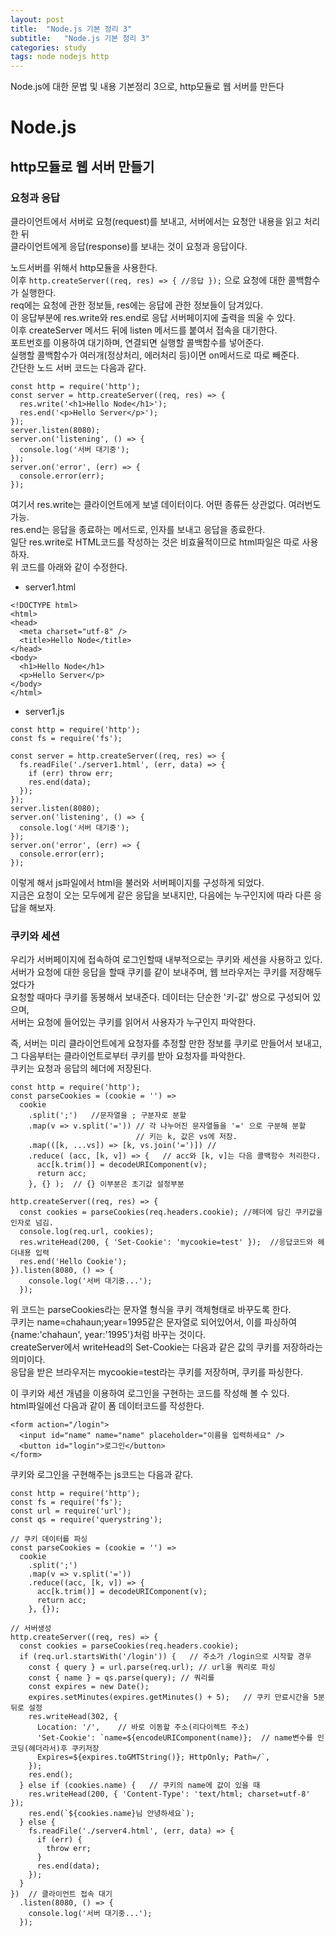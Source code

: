```yaml
---
layout: post
title:  "Node.js 기본 정리 3"
subtitle:   "Node.js 기본 정리 3"
categories: study
tags: node nodejs http
---
```


Node.js에 대한 문법 및 내용 기본정리 3으로, http모듈로 웹 서버를 만든다

# Node.js

## http모듈로 웹 서버 만들기

### 요청과 응답

클라이언트에서 서버로 요청(request)를 보내고, 서버에서는 요청안 내용을 읽고 처리한 뒤  
클라이언트에게 응답(response)를 보내는 것이 요청과 응답이다.  

노드서버를 위해서 http모듈을 사용한다.  
이후 `http.createServer((req, res) => { //응답 });` 으로 요청에 대한 콜백함수가 실행한다.  
req에는 요청에 관한 정보들, res에는 응답에 관한 정보들이 담겨있다.  
이 응답부분에 res.write와 res.end로 응답 서버페이지에 출력을 띄울 수 있다.  
이후 createServer 메서드 뒤에 listen 메서드를 붙여서 접속을 대기한다.  
포트번호를 이용하여 대기하며, 연결되면 실행할 콜백함수를 넣어준다.  
실행할 콜백함수가 여러개(정상처리, 에러처리 등)이면 on메서드로 따로 빼준다.  
간단한 노드 서버 코드는 다음과 같다.  

~~~
const http = require('http');
const server = http.createServer((req, res) => {
  res.write('<h1>Hello Node</h1>');
  res.end('<p>Hello Server</p>');
});
server.listen(8080);
server.on('listening', () => {
  console.log('서버 대기중');
});
server.on('error', (err) => {
  console.error(err);
});
~~~

여기서 res.write는 클라이언트에게 보낼 데이터이다. 어떤 종류든 상관없다. 여러번도 가능.  
res.end는 응답을 종료하는 메서드로, 인자를 보내고 응답을 종료한다.  
일단 res.write로 HTML코드를 작성하는 것은 비효율적이므로 html파일은 따로 사용하자.  
위 코드를 아래와 같이 수정한다.  

* server1.html   

~~~
<!DOCTYPE html>
<html>
<head>
  <meta charset="utf-8" />
  <title>Hello Node</title>
</head>
<body>
  <h1>Hello Node</h1>
  <p>Hello Server</p>
</body>
</html>
~~~

* server1.js  

~~~
const http = require('http');
const fs = require('fs');

const server = http.createServer((req, res) => {
  fs.readFile('./server1.html', (err, data) => {
    if (err) throw err;
    res.end(data);
  });
});
server.listen(8080);
server.on('listening', () => {
  console.log('서버 대기중');
});
server.on('error', (err) => {
  console.error(err);
});
~~~

이렇게 해서 js파일에서 html을 불러와 서버페이지를 구성하게 되었다.  
지금은 요청이 오는 모두에게 같은 응답을 보내지만, 다음에는 누구인지에 따라 다른 응답을 해보자.  

### 쿠키와 세션

우리가 서버페이지에 접속하여 로그인할때 내부적으로는 쿠키와 세션을 사용하고 있다.  
서버가 요청에 대한 응답을 할때 쿠키를 같이 보내주며, 웹 브라우저는 쿠키를 저장해두었다가  
요청할 때마다 쿠키를 동봉해서 보내준다. 데이터는 단순한 '키-값' 쌍으로 구성되어 있으며,  
서버는 요청에 들어있는 쿠키를 읽어서 사용자가 누구인지 파악한다.  

즉, 서버는 미리 클라이언트에게 요청자를 추정할 만한 정보를 쿠키로 만들어서 보내고,  
그 다음부터는 클라이언트로부터 쿠키를 받아 요청자를 파악한다.  
쿠키는 요청과 응답의 헤더에 저장된다.  

~~~
const http = require('http');
const parseCookies = (cookie = '') =>
  cookie
    .split(';')   //문자열을 ; 구분자로 분할
    .map(v => v.split('=')) // 각 나누어진 문자열들을 '=' 으로 구분해 분할
                            // 키는 k, 값은 vs에 저장. 
    .map(([k, ...vs]) => [k, vs.join('=')]) //
    .reduce( (acc, [k, v]) => {   // acc와 [k, v]는 다음 콜백함수 처리한다.
      acc[k.trim()] = decodeURIComponent(v);
      return acc;
    }, {} );  // {} 이부분은 초기값 설정부분
    
http.createServer((req, res) => {
  const cookies = parseCookies(req.headers.cookie); //헤더에 담긴 쿠키값을 인자로 넘김.
  console.log(req.url, cookies);
  res.writeHead(200, { 'Set-Cookie': 'mycookie=test' });  //응답코드와 헤더내용 입력
  res.end('Hello Cookie');
}).listen(8080, () => {
    console.log('서버 대기중...');
  });
~~~

위 코드는 parseCookies라는 문자열 형식을 쿠키 객체형태로 바꾸도록 한다.  
쿠키는 name=chahaun;year=1995같은 문자열로 되어있어서, 이를 파싱하여  
{name:'chahaun', year:'1995'}처럼 바꾸는 것이다.  
createServer에서 writeHead의 Set-Cookie는 다음과 같은 값의 쿠키를 저장하라는 의미이다.  
응답을 받은 브라우저는 mycookie=test라는 쿠키를 저장하며, 쿠키를 파싱한다.  

이 쿠키와 세션 개념을 이용하여 로그인을 구현하는 코드를 작성해 볼 수 있다.  
html파일에선 다음과 같이 폼 데이터코드를 작성한다.

~~~
<form action="/login">
  <input id="name" name="name" placeholder="이름을 입력하세요" />
  <button id="login">로그인</button>
</form>
~~~

쿠키와 로그인을 구현해주는 js코드는 다음과 같다.  

~~~
const http = require('http');
const fs = require('fs');
const url = require('url');
const qs = require('querystring');

// 쿠키 데이터를 파싱
const parseCookies = (cookie = '') =>
  cookie
    .split(';')
    .map(v => v.split('='))
    .reduce((acc, [k, v]) => {
      acc[k.trim()] = decodeURIComponent(v);
      return acc;
    }, {});

// 서버생성
http.createServer((req, res) => {
  const cookies = parseCookies(req.headers.cookie);
  if (req.url.startsWith('/login')) {   // 주소가 /login으로 시작할 경우
    const { query } = url.parse(req.url); // url을 쿼리로 파싱
    const { name } = qs.parse(query); // 쿼리를 
    const expires = new Date();
    expires.setMinutes(expires.getMinutes() + 5);   // 쿠키 만료시간을 5분뒤로 설정
    res.writeHead(302, {
      Location: '/',    // 바로 이동할 주소(리다이렉트 주소)
      'Set-Cookie': `name=${encodeURIComponent(name)};  // name변수를 인코딩(헤더라서)후 쿠키저장
      Expires=${expires.toGMTString()}; HttpOnly; Path=/`,
    });
    res.end();
  } else if (cookies.name) {   // 쿠키의 name에 값이 있을 때
    res.writeHead(200, { 'Content-Type': 'text/html; charset=utf-8' });
    res.end(`${cookies.name}님 안녕하세요`);
  } else {
    fs.readFile('./server4.html', (err, data) => {
      if (err) {
        throw err;
      }
      res.end(data);
    });
  }
})  // 클라이언트 접속 대기
  .listen(8080, () => {
    console.log('서버 대기중...');
  });
~~~


